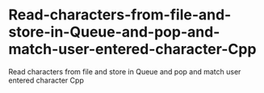 # Read-characters-from-file-and-store-in-Queue-and-pop-and-match-user-entered-character-Cpp
Read characters from file and store in Queue and pop and match user entered character Cpp
